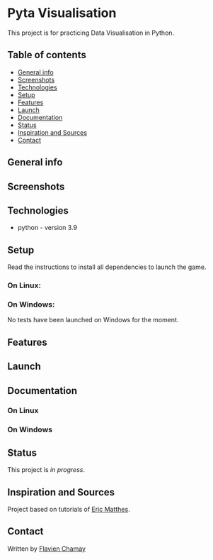 # Pyta Visualisation
This project is for practicing Data Visualisation in Python.

## Table of contents
* [General info](#general-info)
* [Screenshots](#screenshots)
* [Technologies](#technologies)
* [Setup](#setup)
* [Features](#features)
* [Launch](#launch)
* [Documentation](#documentation)
* [Status](#status)
* [Inspiration and Sources](#inspiration-and-sources)
* [Contact](#contact)

## General info

## Screenshots

## Technologies
* python - version 3.9

## Setup
Read the instructions to install all dependencies to launch the game.

### On Linux:

### On Windows:
No tests have been launched on Windows for the moment.

## Features

## Launch


## Documentation

### On Linux

### On Windows

## Status
This project is _in progress_.

## Inspiration and Sources
Project based on tutorials of [Eric Matthes](https://github.com/ehmatthes).

## Contact
Written by [Flavien Chamay](mailto:flavien.chamay@protonmail.com)
